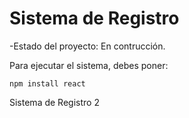 <h1> Sistema de Registro </h1> 

-Estado del proyecto: En contrucción.

Para ejecutar el sistema, debes poner: 

```npm install react``` 

Sistema de Registro 2
